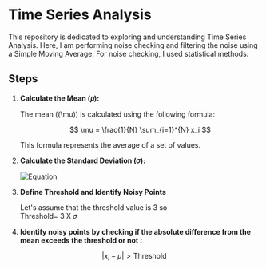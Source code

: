 # Time Series Analysis

This repository is dedicated to exploring and understanding Time Series Analysis. Here, I am performing noise checking and filtering the noise using a Simple Moving Average. For noise checking, I used statistical methods.

## Steps

1. **Calculate the Mean (𝜇):**

   The mean (\(\mu\)) is calculated using the following formula:

   $$
   \mu = \frac{1}{N} \sum_{i=1}^{N} x_i
   $$

   This formula represents the average of a set of values.

2. **Calculate the Standard Deviation (𝜎):**

   ![Equation](https://quicklatex.com/cache3/32/ql_86135f0a811484b2cbe5ab66c03dce32_l3.png)

3. **Define Threshold and Identify Noisy Points** <br>

   Let's assume that the threshold value is 3 so   
   Threshold= 3 X 𝜎
4. **Identify noisy points by checking if the absolute difference from the mean exceeds the threshold or not :**

$$
\left| x_i - \mu \right| > \text{Threshold}
$$


   
